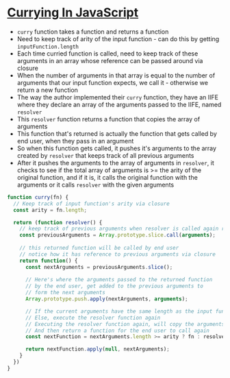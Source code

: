 # [Currying In JavaScript](https://medium.com/@kevincennis/currying-in-javascript-c66080543528)

* `curry` function takes a function and returns a function
* Need to keep track of arity of the input function - can do this by getting `inputFunction.length`
* Each time curried function is called, need to keep track of these arguments in an array whose reference can be passed around via closure
* When the number of arguments in that array is equal to the number of arguments that our input function expects, we call it - otherwise we return a new function
* The way the author implemented their `curry` function, they have an IIFE where they declare an array of the arguments passed to the IIFE, named `resolver`
* This `resolver` function returns a function that copies the array of arguments
* This function that's returned is actually the function that gets called by end user, when they pass in an argument
* So when this function gets called, it pushes it's arguments to the array created by `resolver` that keeps track of all previous arguments
* After it pushes the arguments to the array of arguments in `resolver`, it checks to see if the total array of arguments is >= the arity of the original function, and if it is, it calls the original function with the arguments or it calls `resolver` with the given arguments

```javascript
function curry(fn) {
  // Keep track of input function's arity via closure
  const arity = fn.length;

  return (function resolver() {
    // keep track of previous arguments when resolver is called again recursively
    const previousArguments = Array.prototype.slice.call(arguments);
    
    // this returned function will be called by end user
    // notice how it has reference to previous arguments via closure
    return function() {
      const nextArguments = previousArguments.slice();
      
      // Here's where the arguments passed to the returned function
      // by the end user, get added to the previous arguments to
      // form the next arguments
      Array.prototype.push.apply(nextArguments, arguments);

      // If the current arguments have the same length as the input function's argument list then execute the input function
      // Else, execute the resolver function again
      // Executing the resolver function again, will copy the arguments (which are the current arguments)
      // And then return a function for the end user to call again
      const nextFunction = nextArguments.length >= arity ? fn : resolver;

      return nextFunction.apply(null, nextArguments);
    }
  })
}
```